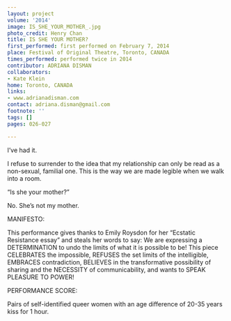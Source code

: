 ```yaml
---
layout: project
volume: '2014'
image: IS_SHE_YOUR_MOTHER_.jpg
photo_credit: Henry Chan
title: IS SHE YOUR MOTHER?
first_performed: first performed on February 7, 2014
place: Festival of Original Theatre, Toronto, CANADA
times_performed: performed twice in 2014
contributor: ADRIANA DISMAN
collaborators:
- Kate Klein
home: Toronto, CANADA
links:
- www.adrianadisman.com
contact: adriana.disman@gmail.com
footnote: ''
tags: []
pages: 026-027

---
```


I’ve had it.

I refuse to surrender to the idea that my relationship can only be read as a non-sexual, familial one. This is the way we are made legible when we walk into a room.

“Is she your mother?”

No. She’s not my mother.

MANIFESTO:

This performance gives thanks to Emily Roysdon for her “Ecstatic Resistance essay” and steals her words to say: We are expressing a DETERMINATION to undo the limits of what it is possible to be! This piece CELEBRATES the impossible, REFUSES the set limits of the intelligible, EMBRACES contradiction, BELIEVES in the transformative possibility of sharing and the NECESSITY of communicability, and wants to SPEAK PLEASURE TO POWER!

PERFORMANCE SCORE:

Pairs of self-identified queer women with an age difference of 20-35 years kiss for 1 hour.
